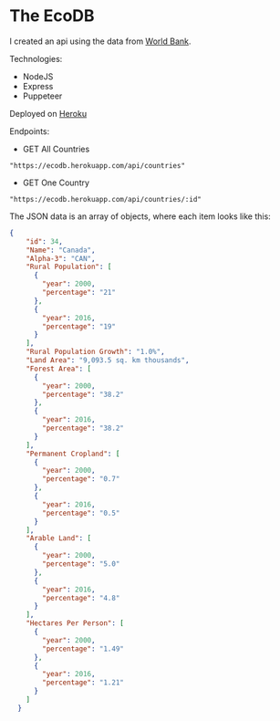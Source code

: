 # The EcoDB

I created an api using the data from [World Bank](http://wdi.worldbank.org).

Technologies:

- NodeJS
- Express
- Puppeteer

Deployed on [Heroku](https://www.heroku.com)

Endpoints:

- GET All Countries

`"https://ecodb.herokuapp.com/api/countries"`

- GET One Country

`"https://ecodb.herokuapp.com/api/countries/:id"`

The JSON data is an array of objects, where
each item looks like this:

```JSON
{
    "id": 34,
    "Name": "Canada",
    "Alpha-3": "CAN",
    "Rural Population": [
      {
        "year": 2000,
        "percentage": "21"
      },
      {
        "year": 2016,
        "percentage": "19"
      }
    ],
    "Rural Population Growth": "1.0%",
    "Land Area": "9,093.5 sq. km thousands",
    "Forest Area": [
      {
        "year": 2000,
        "percentage": "38.2"
      },
      {
        "year": 2016,
        "percentage": "38.2"
      }
    ],
    "Permanent Cropland": [
      {
        "year": 2000,
        "percentage": "0.7"
      },
      {
        "year": 2016,
        "percentage": "0.5"
      }
    ],
    "Arable Land": [
      {
        "year": 2000,
        "percentage": "5.0"
      },
      {
        "year": 2016,
        "percentage": "4.8"
      }
    ],
    "Hectares Per Person": [
      {
        "year": 2000,
        "percentage": "1.49"
      },
      {
        "year": 2016,
        "percentage": "1.21"
      }
    ]
  }
```
